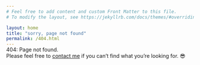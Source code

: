 ```yaml
---
# Feel free to add content and custom Front Matter to this file.
# To modify the layout, see https://jekyllrb.com/docs/themes/#overriding-theme-defaults

layout: home
title: "sorry, page not found"
permalink: /404.html
---
```

<p style="position:relative;top:-16px;padding-bottom:12px;">404: Page not found.<br />Please feel free to <a href="https://jenett.org/contact/">contact me</a> if you can’t find what you’re looking for. 😎</p>